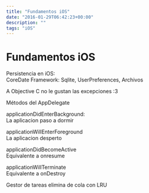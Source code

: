 ```yaml
---
title: "Fundamentos iOS"
date: "2016-01-29T06:42:23+00:00"
description: ""
tags: "iOS"
---
```

# Fundamentos iOS


Persistencia en iOS:  
 CoreDate Framework: Sqlite, UserPreferences, Archivos

A Objective C no le gustan las excepciones :3

Métodos del AppDelegate

applicationDidEnterBackground:  
 La aplicacion paso a dormir

applicationWillEnterForeground  
 La aplicacion desperto

applicationDidBecomeActive  
 Equivalente a onresume

applicationWillTerminate  
 Equivalente a onDestroy

Gestor de tareas elimina de cola con LRU




